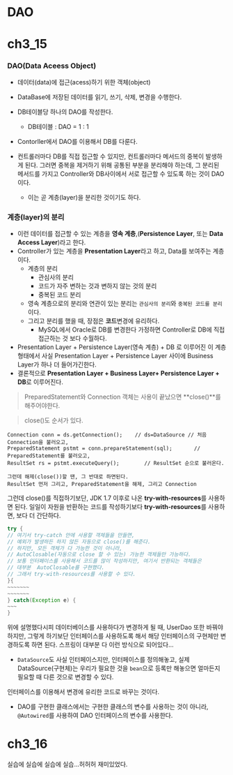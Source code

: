 # DAO

# ch3_15

### DAO(Data Aceess Object)
* 데이터(data)에 접근(acess)하기 위한 객체(object)
* DataBase에 저장된 데이터를 읽기, 쓰기, 삭제, 변경을 수행한다.
* DB테이블당 하나의 DAO를 작성한다.
  * DB테이블 : DAO = 1 : 1
* Contorller에서 DAO를 이용해서 DB를 다룬다.

* 컨트롤러마다 DB를 직접 접근할 수 있지만, 컨트롤러마다 메서드의 중복이 발생하게 된다. 그러면 중복을 제거하기 위해 공통된 부분을 분리해야 하는데, 그 분리된 메서드를 가지고 Controller와 DB사이에서 서로 접근할 수 있도록 하는 것이 DAO이다.
  * 이는 곧 계층(layer)을 분리한 것이기도 하다.

### 계층(layer)의 분리
* 이런 데이터를 접근할 수 있는 계층을 **영속 계층**,(**Persistence Layer**, 또는 **Data Access Layer**)라고 한다.
* Controller가 있는 계층을 **Presentation Layer**라고 하고, Data를 보여주는 계층이다.
  * 계층의 분리
    * 관심사의 분리
    * 코드가 자주 변하는 것과 변하지 않는 것의 분리
    * 중복된 코드 분리
  * 영속 계층으로의 분리와 연관이 있는 분리는 `관심사의 분리`와 `중복된 코드를 분리`이다.
  * 그리고 분리를 했을 때, 장점은 **코드**변경에 유리하다.
    * MySQL에서 Oracle로 DB를 변경한다 가정하면 Controller로 DB에 직접 접근하는 것 보다 수월하다.
* Presentation Layer + Persistence Layer(영속 계층) + DB 로 이루어진 이 계층형태에서 사실 Presentation Layer + Persistence Layer 사이에 Business Layer가 하나 더 들어가긴한다.
* 결론적으로 **Presentation Layer + Business Layer+ Persistence Layer + DB**로 이루어진다.


> PreparedStatement와 Connection 객체는 사용이 끝났으면 **close()**를 해주어야한다.

> close()도 순서가 있다.
```
Connection conn = ds.getConnection();    // ds=DataSource // 처음 Connection을 불러오고, 
PreparedStatement pstmt = conn.prepareStatement(sql);       // PreparedStatement를 불러오고,    	 
ResultSet rs = pstmt.executeQuery();	    // ResultSet 순으로 불러온다.

그런데 해제(close())할 땐, 그 반대로 하면된다.
ResultSet 먼저 그리고, PreparedStatement을 해제, 그리고 Connection
```

그런데 close()를 직접하기보단, JDK 1.7 이후로 나온 **try-with-resources**를  사용하면 된다.
일일이 자원을 반환하는 코드를 작성하기보다 **try-with-resources**를 사용하면, 보다 더 간단하다.

```java
try {
// 여기서 try-catch 안에 사용할 객체들을 만들면,
// 예외가 발생하든 하지 않든 자동으로 close()를 해준다.
// 하지만, 모든 객체가 다 가능한 것이 아니라,
// AutoClosable(자동으로 close 할 수 있는) 가능한 객체들만 가능하다.
// 보통 인터페이스를 사용해서 코드를 많이 작성하지만, 여기서 반환되는 객체들은
// 대부분  AutoClosable를 구현했다.
// 그래서 try-with-resources를 사용할 수 있다.
}{
~~~~~~~
~~~~~~~
} catch(Exception e) {
~~~
}

```

위에 설명했다시피 데이터베이스를 사용하다가 변경하게 될 때, UserDao 또한 바꿔야 하지만, 그렇게 하기보단 인터페이스를 사용하도록 해서 해당 인터페이스의 구현체만 변경하도록 하면 된다.
스프링이 대부분 다 이런 방식으로 되어있다...
 * `DataSource`도 사실 인터페이스지만, 인터페이스를 정의해놓고, 실제 DataSource(구현체)는 우리가 필요한 것을 `bean`으로 등록만 해놓으면 얼마든지 필요할 때 다른 것으로 변경할 수 있다.

인터페이스를 이용해서 변경에 유리한 코드로 바꾸는 것이다.

* DAO를 구현한 클래스에서는 구현한 클래스의 변수를 사용하는 것이 아니라, `@Autowired`를 사용하여 DAO 인터페이스의 변수를 사용한다.


# ch3_16

실습에 실습에 실습에 실습...허허허
재미있었다.
